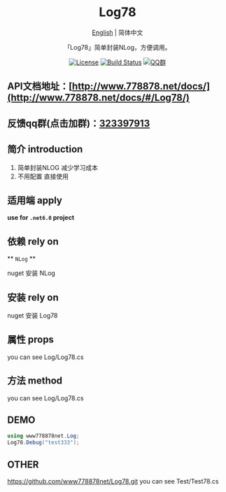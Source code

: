 <h1 align="center">Log78</h1>
<div align="center">

[English](./README.en.md) | 简体中文

「Log78」简单封装NLog，方便调用。

[![License](https://img.shields.io/badge/license-Apache%202-green.svg)](https://www.apache.org/licenses/LICENSE-2.0)
[![Build Status](https://dev.azure.com/www778878net/basic_csharp/_apis/build/status/www778878net.Log78?branchName=main)](https://dev.azure.com/www778878net/basic_csharp/_build/latest?definitionId=19&branchName=main)
[![QQ群](https://img.shields.io/badge/QQ群-323397913-blue.svg?style=flat-square&color=12b7f5&logo=qq)](https://qm.qq.com/cgi-bin/qm/qr?k=it9gUUVdBEDWiTOH21NsoRHAbE9IAzAO&jump_from=webapi&authKey=KQwSXEPwpAlzAFvanFURm0Foec9G9Dak0DmThWCexhqUFbWzlGjAFC7t0jrjdKdL)

</div>

## API文档地址：[http://www.778878.net/docs/](http://www.778878.net/docs/#/Log78/)
## 反馈qq群(点击加群)：[323397913](https://qm.qq.com/cgi-bin/qm/qr?k=it9gUUVdBEDWiTOH21NsoRHAbE9IAzAO&jump_from=webapi&authKey=KQwSXEPwpAlzAFvanFURm0Foec9G9Dak0DmThWCexhqUFbWzlGjAFC7t0jrjdKdL)

## 简介 introduction

1. 简单封装NLOG 减少学习成本
2. 不用配置 直接使用



## 适用端 apply

**use for `.net6.0` project**



## 依赖 rely on
** `NLog` **

nuget 安装 NLog

## 安装 rely on

nuget 安装 Log78

## 属性 props

you can see Log/Log78.cs

## 方法 method

you can see Log/Log78.cs

## DEMO 

```c#
using www778878net.Log;
Log78.Debug("test333"); 

```

## OTHER
https://github.com/www778878net/Log78.git
you can see Test/Test78.cs
